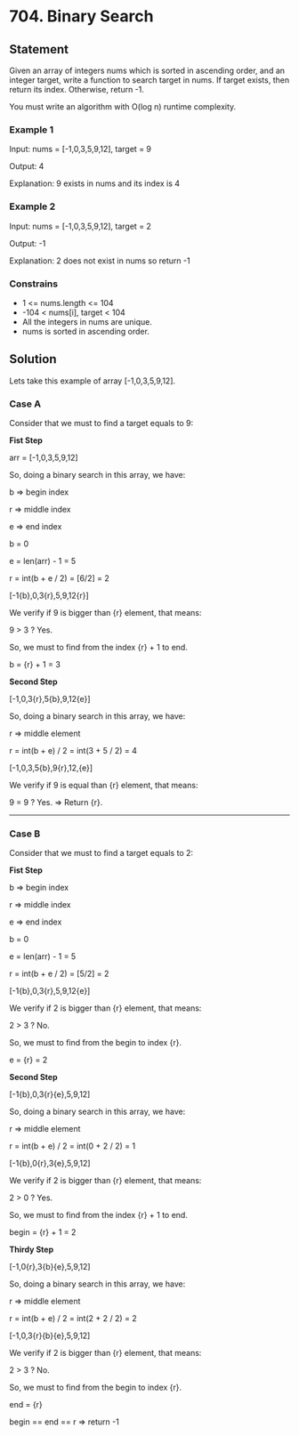 # 704. Binary Search

## **Statement**
Given an array of integers nums which is sorted in ascending order, and an integer target, write a function to search target in nums. If target exists, then return its index. Otherwise, return -1.

You must write an algorithm with O(log n) runtime complexity.

### **Example 1**
Input: nums = [-1,0,3,5,9,12], target = 9

Output: 4

Explanation: 9 exists in nums and its index is 4

### **Example 2**
Input: nums = [-1,0,3,5,9,12], target = 2

Output: -1

Explanation: 2 does not exist in nums so return -1

### **Constrains**
- 1 <= nums.length <= 104
- -104 < nums[i], target < 104
- All the integers in nums are unique.
- nums is sorted in ascending order.

## **Solution**

Lets take this example of array [-1,0,3,5,9,12].

### **Case A**
Consider that we must to find a target equals to 9:

**Fist Step**

arr = [-1,0,3,5,9,12]

So, doing a binary search in this array, we have:

b => begin index

r => middle index

e => end index

b = 0

e = len(arr) - 1 = 5

r = int(b + e / 2) = [6/2] = 2

[-1{b},0,3{r},5,9,12{r}]

We verify if 9 is bigger than {r} element, that means:

9 > 3 ? Yes.

So, we must to find from the index {r} + 1 to end.

b = {r} + 1 = 3

**Second Step**

[-1,0,3{r},5{b},9,12{e}]

So, doing a binary search in this array, we have:

r => middle element

r = int(b + e) / 2 = int(3 + 5 / 2) = 4

[-1,0,3,5{b},9{r},12,{e}]

We verify if 9 is equal than {r} element, that means:

9 = 9 ? Yes. => Return {r}.

---
### **Case B**

Consider that we must to find a target equals to 2:

**Fist Step**

b => begin index

r => middle index

e => end index

b = 0

e = len(arr) - 1 = 5

r = int(b + e / 2) = [5/2] = 2

[-1{b},0,3{r},5,9,12{e}]

We verify if 2 is bigger than {r} element, that means:

2 > 3 ? No.

So, we must to find from the begin to index {r}.

e = {r} = 2

**Second Step**

[-1{b},0,3{r}{e},5,9,12]

So, doing a binary search in this array, we have:

r => middle element

r = int(b + e) / 2 = int(0 + 2 / 2) = 1

[-1{b},0{r},3{e},5,9,12]

We verify if 2 is bigger than {r} element, that means:

2 > 0 ? Yes.

So, we must to find from the index {r} + 1 to end.

begin = {r} + 1 = 2

**Thirdy Step**

[-1,0{r},3{b}{e},5,9,12]

So, doing a binary search in this array, we have:

r => middle element

r = int(b + e) / 2 = int(2 + 2 / 2) = 2

[-1,0,3{r}{b}{e},5,9,12]

We verify if 2 is bigger than {r} element, that means:

2 > 3 ? No.

So, we must to find from the begin to index {r}.

end = {r}

begin == end == r => return -1

